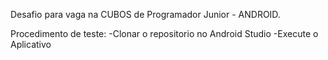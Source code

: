 Desafio para vaga na CUBOS de Programador Junior - ANDROID.

Procedimento de teste:
-Clonar o repositorio no Android Studio
-Execute o Aplicativo
